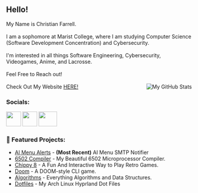 <h2>Hello!</h2>

My Name is Christian Farrell. 
<br /><br />
I am a sophomore at Marist College, where I am studying Computer Science (Software Development Concentration) and Cybersecurity. 
<br /><br />
I'm interested in all things Software Engineering, Cybersecurity, Videogames, Anime, and Lacrosse. 
<br /><br />
Feel Free to Reach out!
<br /><br />
Check Out My Website <a href = "https://cfdefense.github.io/">HERE!</a>
<img src="https://github-readme-stats.vercel.app/api/top-langs/?username=CFdefense&theme=tokyonight" alt="My GitHub Stats" align="right" style="margin-left: 10px;">
### Socials:
<a href="https://linkedin.com/in/christian-farrell1"><img src="https://companieslogo.com/img/orig/linkedin-2c3012a9.png?t=1700798504" width="40" height="40"/></a>
<a href="https://leetcode.com/CFdefense/"><img src="https://user-images.githubusercontent.com/36547915/97088991-45da5d00-1652-11eb-900f-80d106540f4f.png" width="40" height="40"/></a>
<a href="mailto:CFdefence@gmail.com"><img src="https://upload.wikimedia.org/wikipedia/commons/thumb/7/7e/Gmail_icon_%282020%29.svg/2560px-Gmail_icon_%282020%29.svg.png" width="50" height="40"/></a>



### 📁 Featured Projects:
- [AI Menu Alerts](https://github.com/CFdefense/MenuAlertsAI) - **(Most Recent)** AI Menu SMTP Notifier
- [6502 Compiler](https://github.com/CFdefense/CMPT432N-6502-Java-Compiler) - My Beautiful 6502 Microprocessor Compiler.
- [Chippy 8](https://github.com/CFdefense/Chip-8-Emulator) - A Fun And Interactive Way to Play Retro Games.
- [Doom](https://github.com/CFdefense/DoomGame) - A DOOM-style CLI game.
- [Algorithms](https://github.com/CFdefense/CMPT435L) - Everything Algorithms and Data Structures.
- [Dotfiles](https://github.com/CFdefense/dotfiles) - My Arch Linux Hyprland Dot Files
